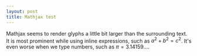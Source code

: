```yaml
---
layout: post
title: Mathjax test
---
```


Mathjax seems to render glyphs a little bit larger than the surrounding text. It is most prominent while using inline expressions, such as $a^2+b^2=c^2$. It's even worse when we type numbers, such as $\pi=3.14159\ldots$.
